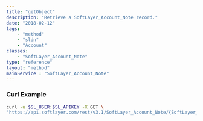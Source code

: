 ```yaml
---
title: "getObject"
description: "Retrieve a SoftLayer_Account_Note record."
date: "2018-02-12"
tags:
    - "method"
    - "sldn"
    - "Account"
classes:
    - "SoftLayer_Account_Note"
type: "reference"
layout: "method"
mainService : "SoftLayer_Account_Note"
---
```


### Curl Example
```bash
curl -u $SL_USER:$SL_APIKEY -X GET \
'https://api.softlayer.com/rest/v3.1/SoftLayer_Account_Note/{SoftLayer_Account_NoteID}/getObject'
```
